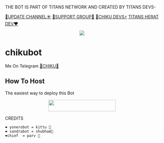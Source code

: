 THE BOT IS PART OF TITANS NETWORK AND CREATED BY TITANS DEVS-

[💐UPDATE CHANNEL☀️](https://t.me/ChikuNews)
[💐SUPPORT GROUP🤍](https://t.me/ChikuSupport)
[🌹CHIKU DEVS⚡️](https://t.me/chikudevs)
[TITANS HERAT DEV❤️](https://t.me/realtitan)
<p align="center">
  <img src="https://telegra.ph/file/0e1e31bbf2098144f9679.jpg">
</p>

# chikubot
Me On Telegram [🍁CHIKU🍁](https://t.me/MissChiku_Bot)

## How To Host
The easiest way to deploy this Bot
<p align="center"><a href="https://heroku.com/deploy?template=https://github.com/titanscoder/TITANS-CHIKU"> <img src="https://img.shields.io/badge/Deploy%20To%20Heroku-YELLOW?style=for-the-badge&logo=heroku" width="220" height="38.45"/></a></p>
 
CREDITS
```
❤️ yonerobot = kittu 🌹
❤️ sandrabot = shubham🌹
❤️chief  = parv 🌹

 
 
```
